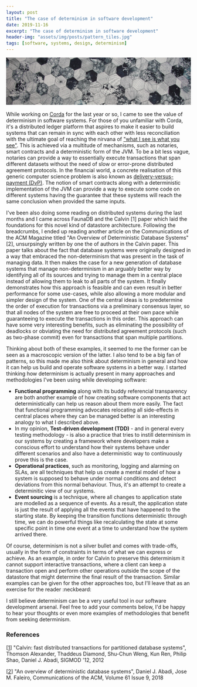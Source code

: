 ```yaml
---
layout: post
title: "The case of determinism in software development"
date: 2019-11-16
excerpt: "The case of determinism in software development"
header-img: "assets/img/posts/pattern_tiles.jpg"
tags: [software, systems, design, determinism]
---
```


![Patterns](../assets/img/posts/pattern_tiles_small.jpg)

While working on [Corda](https://www.corda.net) for the last year or so, I came to see the value of determinism in software systems. For those of you unfamiliar with Corda, it's a distributed ledger platform that aspires to make it easier to build systems that can remain in sync with each other with less reconciliation with the ultimate goal of reaching the nirvana of ["what I see is what you see"](https://medium.com/corda/what-problem-are-we-trying-to-solve-with-corda-ec940b629792). This is achieved via a multitude of mechanisms, such as notaries, smart contracts and a deterministic form of the JVM. To be a bit less vague, notaries can provide a way to essentially execute transactions that span different datasets without the need of slow or error-prone distributed agreement protocols. In the financial world, a concrete realisation of this generic computer science problem is also known as [delivery-versus-payment (DvP)](https://en.wikipedia.org/wiki/Delivery_versus_payment). The notion of smart contracts along with a deterministic implementation of the JVM can provide a way to execute some code on different systems having the guarantee that these systems will reach the same conclusion when provided the same inputs.

I've been also doing some reading on distributed systems during the last months and I came across FaunaDB and the Calvin [1] paper which laid the foundations for this novel kind of datastore architecture. Following the breadcrumbs, I ended up reading another article on the Communications of the ACM Magazine titled "An Overview of Deterministic Database Systems"[2], unsurpsingly written by one the of authors in the Calvin paper. This paper talks about the fact that database systems were originally designed in a way that embraced the non-determinism that was present in the task of managing data. It then makes the case for a new generation of database systems that manage non-determinism in an arguably better way by identifying all of its sources and trying to manage them in a central place instead of allowing them to leak to all parts of the system. It finally demonstrates how this approach is feasible and can even result in better performance for some use-cases, while also allowing a more modular and simpler design of the system. One of the central ideas is to predetermine the order of execution for transactions via a preliminary consensus layer, so that all nodes of the system are free to proceed at their own pace while guaranteeing to execute the transactions in this order. This approach can have some very interesting benefits, such as eliminating the possibility of deadlocks or obviating the need for distributed agreement protocols (such as two-phase commit) even for transactions that span multiple partitions. 

Thinking about both of these examples, it seemed to me the former can be seen as a macroscopic version of the latter. I also tend to be a big fan of patterns, so this made me also think about determinism in general and how it can help us build and operate software systems in a better way. I started thinking how determinism is actually present in many approaches and methodologies I've been using while developing software:

* **Functional programming** along with its buddy referencial transparency are both another example of how creating software components that act deterministically can help us reason about them more easily. The fact that functional programming advocates relocating all side-effects in central places where they can be managed better is an interesting analogy to what I described above.
* In my opinion, **Test-driven development (TDD)** - and in general every testing methodology - is also a practice that tries to instill determinism in our systems by creating a framework where developers make a conscious effort to understand how their systems behave under different scenarios and also have a deterministic way to continuously prove this is the case.
* **Operational practices**, such as monitoring, logging and alarming on SLAs, are all techniques that help us create a mental model of how a system is supposed to behave under normal conditions and detect deviations from this normal behaviour. Thus, it's an attempt to create a determinitic view of our systems.
* **Event sourcing** is a technique, where all changes to application state are modelled as a sequence of events. As a result, the application state is just the result of applying all the events that have happened to the starting state. By keeping the transition functions deterministic through time, we can do powerful things like recalculating the state at some specific point in time one event at a time to understand how the system arrived there.

Of course, determinism is not a silver bullet and comes with trade-offs, usually in the form of constraints in terms of what we can express or achieve. As an example, in order for Calvin to preserve this determinism it  cannot support interactive transactions, where a client can keep a transaction open and perform other operations outside the scope of the datastore that might determine the final result of the transaction. Similar examples can be given for the other approaches too, but I'll leave that as an exercise for the reader :neckbeard: 

I still believe determinism can be a very useful tool in our software development arsenal. Feel free to add your comments below, I'd be happy to hear your thoughts or even more examples of methodologies that benefit from seeking determinism.

### References

[[1](http://cs.yale.edu/homes/thomson/publications/calvin-sigmod12.pdf)] "Calvin: fast distributed transactions for partitioned database systems", Thomson Alexander, Thaddeus Diamond, Shu-Chun Weng, Kun Ren, Philip Shao, Daniel J. Abadi, SIGMOD '12, 2012

[[2](http://www.jmfaleiro.com/pubs/overview-cacm2018.pdf)] "An overview of deterministic database systems", Daniel J. Abadi, Jose M. Faleiro, Communications of the ACM, Volume 61 Issue 9, 2018

